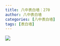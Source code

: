 ```yaml
---
title: 八中表白墙：270
author: 八中表白墙
categories: [八中表白墙]
tags: [表白墙]
---
```


![](https://img.urlnode.com/file/8fec9f3ca8590fdd1c370.jpg)
